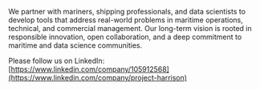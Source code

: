 We partner with mariners, shipping professionals, and data scientists to develop tools that address real-world problems in maritime operations, technical, and commercial management. Our long-term vision is rooted in responsible innovation, open collaboration, and a deep commitment to maritime and data science communities.

Please follow us on LinkedIn: [https://www.linkedin.com/company/105912568](https://www.linkedin.com/company/project-harrison)




